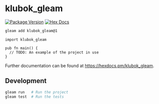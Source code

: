 # klubok_gleam

[![Package Version](https://img.shields.io/hexpm/v/klubok_gleam)](https://hex.pm/packages/klubok_gleam)
[![Hex Docs](https://img.shields.io/badge/hex-docs-ffaff3)](https://hexdocs.pm/klubok_gleam/)

```sh
gleam add klubok_gleam@1
```
```gleam
import klubok_gleam

pub fn main() {
  // TODO: An example of the project in use
}
```

Further documentation can be found at <https://hexdocs.pm/klubok_gleam>.

## Development

```sh
gleam run   # Run the project
gleam test  # Run the tests
```
